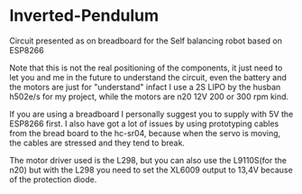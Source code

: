 # Inverted-Pendulum
Circuit presented as on breadboard for the Self balancing robot based on ESP8266

Note that this is not the real positioning of the components, it just need to let you and me in the future to understand the circuit, even the battery and the motors are just for "understand" infact I use a 2S LIPO by the husban h502e/s for my project, while the motors are n20 12V 200 or 300 rpm kind. 

If you are using a breadboard I personally suggest you to supply with 5V the ESP8266 first. I also have got a lot of issues by using  prototyping cables from the bread board to the hc-sr04, because when the servo is moving, the cables are stressed and they tend to break.   

The motor driver used is the L298, but you can also use the L9110S(for the n20) but with the L298 you need to set the XL6009 output to 13,4V because of the protection diode. 
